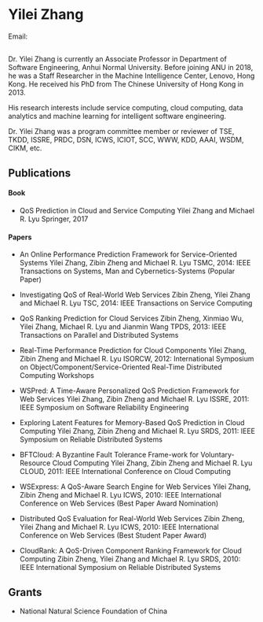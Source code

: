 # Yilei Zhang
Email: <stonezyl AT gmail DOT com>


## 

Dr. Yilei Zhang is currently an Associate Professor in Department of Software Engineering, Anhui Normal University. Before joining ANU in 2018, he was a Staff Researcher in the Machine Intelligence Center, Lenovo, Hong Kong. He received his PhD from The Chinese University of Hong Kong in 2013.

His research interests include service computing, cloud computing, data analytics and machine learning for intelligent software engineering.

Dr. Yilei Zhang was a program committee member or reviewer of TSE, TKDD, ISSRE, PRDC, DSN, ICWS, ICIOT, SCC, WWW, KDD, AAAI, WSDM, CIKM, etc.

## Publications
#### Book
* QoS Prediction in Cloud and Service Computing
Yilei Zhang and Michael R. Lyu
Springer, 2017

#### Papers
<!-- * Efficient and Privacy-Preserving Federated QoS Prediction for Cloud Services
Yilei Zhang, Peiyun Zhang, Yonglong Luo, Jun Luo
ICWS, 2020: IEEE International Conference on Web Services

* Credible and Online QoS Prediction for Services in Unreliable Cloud Environment
Yilei Zhang, Xiao Zhang, Peiyun Zhang and Jun Luo
SCC, 2020: IEEE International Conference on Service Computing -->

* An Online Performance Prediction Framework for Service-Oriented Systems
Yilei Zhang, Zibin Zheng and Michael R. Lyu
TSMC, 2014: IEEE Transactions on Systems, Man and Cybernetics-Systems (Popular Paper)

* Investigating QoS of Real-World Web Services
Zibin Zheng, Yilei Zhang and Michael R. Lyu
TSC, 2014: IEEE Transactions on Service Computing

* QoS Ranking Prediction for Cloud Services
Zibin Zheng, Xinmiao Wu, Yilei Zhang, Michael R. Lyu and Jianmin Wang
TPDS, 2013: IEEE Transactions on Parallel and Distributed Systems

* Real-Time Performance Prediction for Cloud Components
Yilei Zhang, Zibin Zheng and Michael R. Lyu
ISORCW, 2012: International Symposium on Object/Component/Service-Oriented Real-Time Distributed Computing Workshops

* WSPred: A Time-Aware Personalized QoS Prediction Framework for Web Services
Yilei Zhang, Zibin Zheng and Michael R. Lyu
ISSRE, 2011: IEEE Symposium on Software Reliability Engineering

* Exploring Latent Features for Memory-Based QoS Prediction in Cloud Computing
Yilei Zhang, Zibin Zheng and Michael R. Lyu
SRDS, 2011: IEEE Symposium on Reliable Distributed Systems

* BFTCloud: A Byzantine Fault Tolerance Frame-work for Voluntary-Resource Cloud Computing
Yilei Zhang, Zibin Zheng and Michael R. Lyu
CLOUD, 2011: IEEE International Conference on Cloud Computing

* WSExpress: A QoS-Aware Search Engine for Web Services
Yilei Zhang, Zibin Zheng and Michael R. Lyu
ICWS, 2010: IEEE International Conference on Web Services (Best Paper Award Nomination)

* Distributed QoS Evaluation for Real-World Web Services
Zibin Zheng, Yilei Zhang and Michael R. Lyu
ICWS, 2010: IEEE International Conference on Web Services (Best Student Paper Award)

* CloudRank: A QoS-Driven Component Ranking Framework for Cloud Computing
Zibin Zheng, Yilei Zhang and Michael R. Lyu
SRDS, 2010: IEEE International Symposium on Reliable Distributed Systems

## Grants
* National Natural Science Foundation of China
